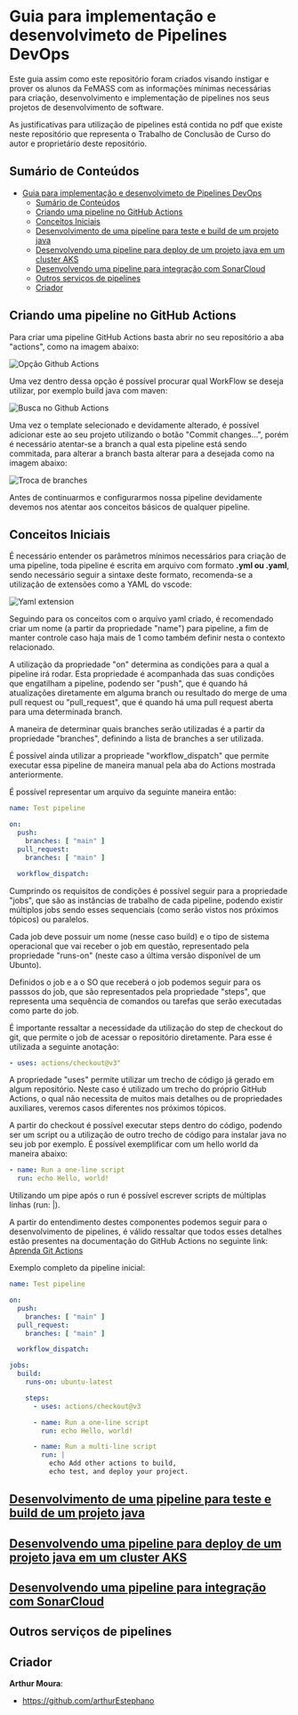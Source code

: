 # Guia para implementação e desenvolvimeto de Pipelines DevOps

Este guia assim como este repositório foram criados visando instigar e prover os alunos da FeMASS com as informações mínimas necessárias para criação, desenvolvimento e implementação de pipelines nos seus projetos de desenvolvimento de software.

As justificativas para utilização de pipelines está contida no pdf que existe neste repositório que representa o Trabalho de Conclusão de Curso do autor e proprietário deste repositório.

## Sumário de Conteúdos

- [Guia para implementação e desenvolvimeto de Pipelines DevOps](#guia-para-implementação-e-desenvolvimeto-de-pipelines-devops)
  - [Sumário de Conteúdos](#sumário-de-conteúdos)
  - [Criando uma pipeline no GitHub Actions](#criando-uma-pipeline-no-github-actions)
  - [Conceitos Iniciais](#conceitos-iniciais)
  - [Desenvolvimento de uma pipeline para teste e build de um projeto java](#desenvolvimento-de-uma-pipeline-para-teste-e-build-de-um-projeto-java)
  - [Desenvolvendo uma pipeline para deploy de um projeto java em um cluster AKS](#desenvolvendo-uma-pipeline-para-deploy-de-um-projeto-java-em-um-cluster-aks)
  - [Desenvolvendo uma pipeline para integração com SonarCloud](#desenvolvendo-uma-pipeline-para-integração-com-sonarcloud)
  - [Outros serviços de pipelines](#outros-serviços-de-pipelines)
  - [Criador](#criador)

## Criando uma pipeline no GitHub Actions

Para criar uma pipeline GitHub Actions basta abrir no seu repositório a aba "actions", como na imagem abaixo:

![Opção Github Actions](images/actions-op.png)

Uma vez dentro dessa opção é possível procurar qual WorkFlow se deseja utilizar, por exemplo build java com maven:

![Busca no Github Actions](images/actions-search.png)

Uma vez o template selecionado e devidamente alterado, é possível adicionar este ao seu projeto utilizando o botão "Commit changes...", porém é necessário atentar-se a branch a qual esta pipeline está sendo commitada, para alterar a branch basta alterar para a desejada como na imagem abaixo:

![Troca de branches](images/switch-branches.png)

Antes de continuarmos e configurarmos nossa pipeline devidamente devemos nos atentar aos conceitos básicos de qualquer pipeline.

## Conceitos Iniciais

É necessário entender os parâmetros mínimos necessários para criação de uma pipeline, toda pipeline é escrita em arquivo com formato **.yml ou .yaml**, sendo necessário seguir a sintaxe deste formato, recomenda-se a utilização de extensões como a YAML do vscode:

![Yaml extension](images/yaml.png)

Seguindo para os conceitos com o arquivo yaml criado, é recomendado criar um nome (a partir da propriedade "name") para pipeline, a fim de manter controle caso haja mais de 1 como também definir nesta o contexto relacionado.

A utilização da propriedade "on" determina as condições para a qual a pipeline irá rodar.
Esta propriedade é acompanhada das suas condições que engatilham a pipeline, podendo ser "push", que é quando há atualizações diretamente em alguma branch ou resultado do merge de uma pull request ou "pull_request", que é quando há uma pull request aberta para uma determinada branch.

A maneira de determinar quais branches serão utilizadas é a partir da propriedade "branches", definindo a lista de branches a ser utilizada.

É possível ainda utilizar a proprieade "workflow_dispatch" que permite executar essa pipeline de maneira manual pela aba do Actions mostrada anteriormente.

É possível representar um arquivo da seguinte maneira então:

```yaml 
name: Test pipeline

on:
  push:
    branches: [ "main" ]
  pull_request:
    branches: [ "main" ]

  workflow_dispatch:

```

Cumprindo os requisitos de condições é possível seguir para a propriedade "jobs", que são as instâncias de trabalho de cada pipeline, podendo existir múltiplos jobs sendo esses sequenciais (como serão vistos nos próximos tópicos) ou paralelos.

Cada job deve possuir um nome (nesse caso build) e o tipo de sistema operacional que vai receber o job em questão, representado pela propriedade "runs-on" (neste caso a última versão disponível de um Ubunto).

Definidos o job e a o SO que receberá o job podemos seguir para os passsos do job, que são representados pela propriedade "steps", que representa uma sequência de comandos ou tarefas que serão executadas como parte do job.

É importante ressaltar a necessidade da utilização do step de checkout do git, que permite o job de acessar o repositório diretamente.
Para esse é utilizada a seguinte anotação:

```yaml 
- uses: actions/checkout@v3"
```

A propriedade "uses" permite utilizar um trecho de código já gerado em algum repositório. Neste caso é utilizado um trecho do próprio GitHub Actions, o qual não necessita de muitos mais detalhes ou de propriedades auxiliares, veremos casos diferentes nos próximos tópicos.

A partir do checkout é possível executar steps dentro do código, podendo ser um script ou a utilização de outro trecho de código para instalar java no seu job por exemplo. É possível exemplificar com um hello world da maneira abaixo:

```yaml 
- name: Run a one-line script
  run: echo Hello, world!
```

Utilizando um pipe após o run é possível escrever scripts de múltiplas linhas (run: |).

A partir do entendimento destes componentes podemos seguir para o desenvolvimento de pipelines, é válido ressaltar que todos esses detalhes estão presentes na documentação do GitHub Actions no seguinte link: [Aprenda Git Actions](https://docs.github.com/pt/actions/learn-github-actions/understanding-github-actions)

Exemplo completo da pipeline inicial:

```yaml
name: Test pipeline

on:
  push:
    branches: [ "main" ]
  pull_request:
    branches: [ "main" ]

  workflow_dispatch:

jobs:
  build:
    runs-on: ubuntu-latest

    steps:
      - uses: actions/checkout@v3

      - name: Run a one-line script
        run: echo Hello, world!

      - name: Run a multi-line script
        run: |
          echo Add other actions to build,
          echo test, and deploy your project.

```


## [Desenvolvimento de uma pipeline para teste e build de um projeto java](pipelines-examples\mavenyml)

## [Desenvolvendo uma pipeline para deploy de um projeto java em um cluster AKS](pipelines-examples\deployaks.yml)

## [Desenvolvendo uma pipeline para integração com SonarCloud](pipelines-examples\sonarcloud.yml)

## Outros serviços de pipelines

## Criador

**Arthur Moura**:

- <https://github.com/arthurEstephano>
